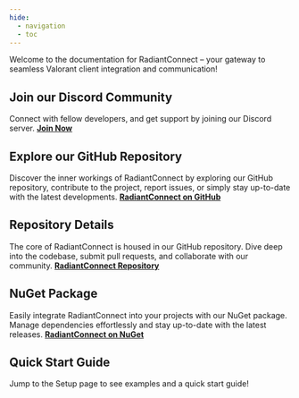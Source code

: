 ```yaml
---
hide:
  - navigation
  - toc
---
```


Welcome to the documentation for RadiantConnect – your gateway to seamless Valorant client integration and communication! 

## Join our Discord Community

Connect with fellow developers, and get support by joining our Discord server. [**Join Now**](https://discord.gg/yyuggrH)

## Explore our GitHub Repository

Discover the inner workings of RadiantConnect by exploring our GitHub repository, contribute to the project, report issues, or simply stay up-to-date with the latest developments. [**RadiantConnect on GitHub**](https://github.com/RiisDev/RadiantConnect)

## Repository Details

The core of RadiantConnect is housed in our GitHub repository. Dive deep into the codebase, submit pull requests, and collaborate with our community. [**RadiantConnect Repository**](https://github.com/RiisDev/RadiantConnect)

## NuGet Package

Easily integrate RadiantConnect into your projects with our NuGet package. Manage dependencies effortlessly and stay up-to-date with the latest releases. [**RadiantConnect on NuGet**](https://www.nuget.org/packages/RadiantConnect)


## Quick Start Guide

Jump to the Setup page to see examples and a quick start guide!
